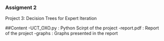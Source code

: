 ### Assigment 2 
Project 3: Decision Trees for Expert Iteration

##Content
-UCT_OXO.py : Python Scirpt of the project
-report.pdf : Report of the project
-graphs     : Graphs presented in the report
